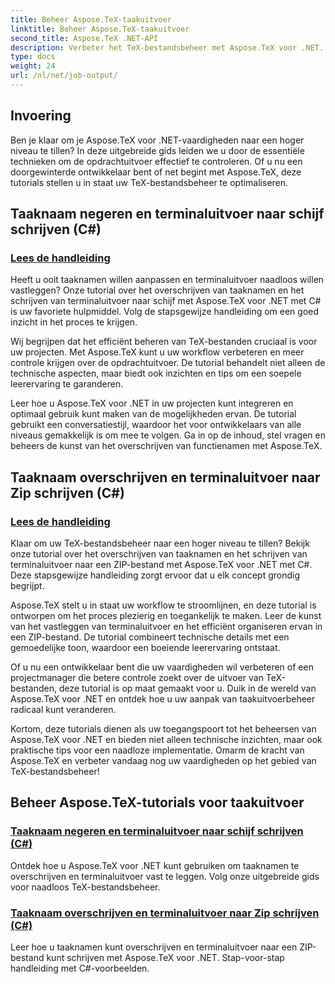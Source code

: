 ```yaml
---
title: Beheer Aspose.TeX-taakuitvoer
linktitle: Beheer Aspose.TeX-taakuitvoer
second_title: Aspose.TeX .NET-API
description: Verbeter het TeX-bestandsbeheer met Aspose.TeX voor .NET. Leer hoe u taaknamen kunt overschrijven en terminaluitvoer moeiteloos kunt vastleggen met C# met onze stapsgewijze handleidingen.
type: docs
weight: 24
url: /nl/net/job-output/
---
```


## Invoering

Ben je klaar om je Aspose.TeX voor .NET-vaardigheden naar een hoger niveau te tillen? In deze uitgebreide gids leiden we u door de essentiële technieken om de opdrachtuitvoer effectief te controleren. Of u nu een doorgewinterde ontwikkelaar bent of net begint met Aspose.TeX, deze tutorials stellen u in staat uw TeX-bestandsbeheer te optimaliseren.

## Taaknaam negeren en terminaluitvoer naar schijf schrijven (C#)
### [Lees de handleiding](./override-job-name-disk-output-csharp/)

Heeft u ooit taaknamen willen aanpassen en terminaluitvoer naadloos willen vastleggen? Onze tutorial over het overschrijven van taaknamen en het schrijven van terminaluitvoer naar schijf met Aspose.TeX voor .NET met C# is uw favoriete hulpmiddel. Volg de stapsgewijze handleiding om een goed inzicht in het proces te krijgen.

Wij begrijpen dat het efficiënt beheren van TeX-bestanden cruciaal is voor uw projecten. Met Aspose.TeX kunt u uw workflow verbeteren en meer controle krijgen over de opdrachtuitvoer. De tutorial behandelt niet alleen de technische aspecten, maar biedt ook inzichten en tips om een soepele leerervaring te garanderen.

Leer hoe u Aspose.TeX voor .NET in uw projecten kunt integreren en optimaal gebruik kunt maken van de mogelijkheden ervan. De tutorial gebruikt een conversatiestijl, waardoor het voor ontwikkelaars van alle niveaus gemakkelijk is om mee te volgen. Ga in op de inhoud, stel vragen en beheers de kunst van het overschrijven van functienamen met Aspose.TeX.

## Taaknaam overschrijven en terminaluitvoer naar Zip schrijven (C#)
### [Lees de handleiding](./override-job-name-zip-output-csharp/)

Klaar om uw TeX-bestandsbeheer naar een hoger niveau te tillen? Bekijk onze tutorial over het overschrijven van taaknamen en het schrijven van terminaluitvoer naar een ZIP-bestand met Aspose.TeX voor .NET met C#. Deze stapsgewijze handleiding zorgt ervoor dat u elk concept grondig begrijpt.

Aspose.TeX stelt u in staat uw workflow te stroomlijnen, en deze tutorial is ontworpen om het proces plezierig en toegankelijk te maken. Leer de kunst van het vastleggen van terminaluitvoer en het efficiënt organiseren ervan in een ZIP-bestand. De tutorial combineert technische details met een gemoedelijke toon, waardoor een boeiende leerervaring ontstaat.

Of u nu een ontwikkelaar bent die uw vaardigheden wil verbeteren of een projectmanager die betere controle zoekt over de uitvoer van TeX-bestanden, deze tutorial is op maat gemaakt voor u. Duik in de wereld van Aspose.TeX voor .NET en ontdek hoe u uw aanpak van taakuitvoerbeheer radicaal kunt veranderen.

Kortom, deze tutorials dienen als uw toegangspoort tot het beheersen van Aspose.TeX voor .NET en bieden niet alleen technische inzichten, maar ook praktische tips voor een naadloze implementatie. Omarm de kracht van Aspose.TeX en verbeter vandaag nog uw vaardigheden op het gebied van TeX-bestandsbeheer!
## Beheer Aspose.TeX-tutorials voor taakuitvoer
### [Taaknaam negeren en terminaluitvoer naar schijf schrijven (C#)](./override-job-name-disk-output-csharp/)
Ontdek hoe u Aspose.TeX voor .NET kunt gebruiken om taaknamen te overschrijven en terminaluitvoer vast te leggen. Volg onze uitgebreide gids voor naadloos TeX-bestandsbeheer.
### [Taaknaam overschrijven en terminaluitvoer naar Zip schrijven (C#)](./override-job-name-zip-output-csharp/)
Leer hoe u taaknamen kunt overschrijven en terminaluitvoer naar een ZIP-bestand kunt schrijven met Aspose.TeX voor .NET. Stap-voor-stap handleiding met C#-voorbeelden.